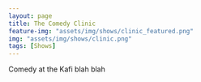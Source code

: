 ```yaml
---
layout: page
title: The Comedy Clinic
feature-img: "assets/img/shows/clinic_featured.png"
img: "assets/img/shows/clinic.png"
tags: [Shows]
---
```


Comedy at the Kafi blah blah